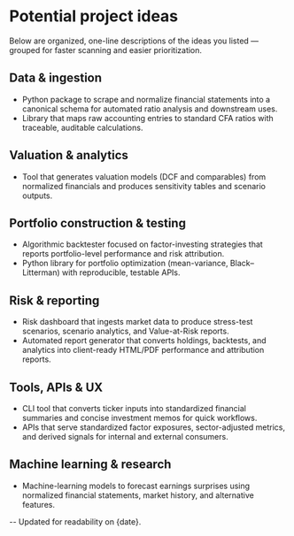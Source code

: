 # Potential project ideas

Below are organized, one-line descriptions of the ideas you listed — grouped for faster scanning and easier prioritization.

## Data & ingestion
- Python package to scrape and normalize financial statements into a canonical schema for automated ratio analysis and downstream uses.
- Library that maps raw accounting entries to standard CFA ratios with traceable, auditable calculations.

## Valuation & analytics
- Tool that generates valuation models (DCF and comparables) from normalized financials and produces sensitivity tables and scenario outputs.

## Portfolio construction & testing
- Algorithmic backtester focused on factor-investing strategies that reports portfolio-level performance and risk attribution.
- Python library for portfolio optimization (mean-variance, Black–Litterman) with reproducible, testable APIs.

## Risk & reporting
- Risk dashboard that ingests market data to produce stress-test scenarios, scenario analytics, and Value-at-Risk reports.
- Automated report generator that converts holdings, backtests, and analytics into client-ready HTML/PDF performance and attribution reports.

## Tools, APIs & UX
- CLI tool that converts ticker inputs into standardized financial summaries and concise investment memos for quick workflows.
- APIs that serve standardized factor exposures, sector-adjusted metrics, and derived signals for internal and external consumers.

## Machine learning & research
- Machine-learning models to forecast earnings surprises using normalized financial statements, market history, and alternative features.

--
Updated for readability on {date}.